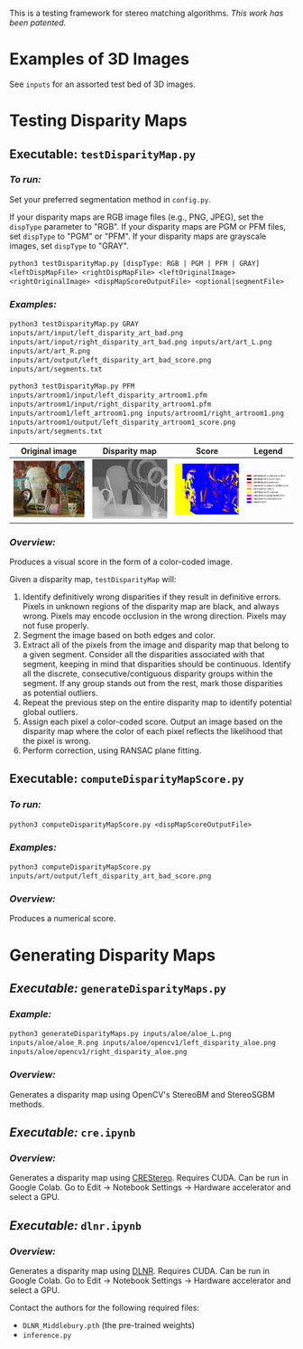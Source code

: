 This is a testing framework for stereo matching algorithms. *This work has been patented.*

# Examples of 3D Images
See `inputs` for an assorted test bed of 3D images. 

# Testing Disparity Maps

## Executable: `testDisparityMap.py`

### *To run:*

Set your preferred segmentation method in `config.py`. 

If your disparity maps are RGB image files (e.g., PNG, JPEG), set the `dispType` parameter to "RGB". If your disparity maps are PGM or PFM files, set `dispType` to "PGM" or "PFM". If your disparity maps are grayscale images, set `dispType` to "GRAY".
```
python3 testDisparityMap.py [dispType: RGB | PGM | PFM | GRAY] <leftDispMapFile> <rightDispMapFile> <leftOriginalImage> <rightOriginalImage> <dispMapScoreOutputFile> <optional|segmentFile>
```

### *Examples:*
```
python3 testDisparityMap.py GRAY inputs/art/input/left_disparity_art_bad.png inputs/art/input/right_disparity_art_bad.png inputs/art/art_L.png inputs/art/art_R.png inputs/art/output/left_disparity_art_bad_score.png inputs/art/segments.txt
```

```
python3 testDisparityMap.py PFM inputs/artroom1/input/left_disparity_artroom1.pfm inputs/artroom1/input/right_disparity_artroom1.pfm inputs/artroom1/left_artroom1.png inputs/artroom1/right_artroom1.png inputs/artroom1/output/left_disparity_artroom1_score.png inputs/art/segments.txt
```

Original image             |  Disparity map            |  Score                    | Legend
:-------------------------:|:-------------------------:|:-------------------------:|:-------------------------:
![image](inputs/art/art_L.png)  |  ![image](inputs/art/input/bad/left_disparity_art_bad.png)  |  ![image](disparityMapAssessment/results/final_score.png) | ![image](disparityMapAssessment/legend.png)


### *Overview:*
Produces a visual score in the form of a color-coded image. 

Given a disparity map, `testDisparityMap` will:
1. Identify definitively wrong disparities if they result in definitive errors. Pixels in unknown regions of the disparity map are black, and always wrong. Pixels may encode occlusion in the wrong direction. Pixels may not fuse properly.
1. Segment the image based on both edges and color.
1. Extract all of the pixels from the image and disparity map that belong to a given segment. Consider all the disparities associated with that segment, keeping in mind that disparities should be continuous. Identify all the discrete, consecutive/contiguous disparity groups within the segment. If any group stands out from the rest, mark those disparities as potential outliers.
1. Repeat the previous step on the entire disparity map to identify potential global outliers.
1. Assign each pixel a color-coded score. Output an image based on the disparity map where the color of each pixel reflects the likelihood that the pixel is wrong.
1. Perform correction, using RANSAC plane fitting.



## Executable: `computeDisparityMapScore.py`

### *To run:*

```
python3 computeDisparityMapScore.py <dispMapScoreOutputFile>
```

### *Examples:*
```
python3 computeDisparityMapScore.py inputs/art/output/left_disparity_art_bad_score.png
```

### *Overview:*
Produces a numerical score.

# Generating Disparity Maps

## *Executable:* `generateDisparityMaps.py`

### *Example:*
```
python3 generateDisparityMaps.py inputs/aloe/aloe_L.png inputs/aloe/aloe_R.png inputs/aloe/opencv1/left_disparity_aloe.png inputs/aloe/opencv1/right_disparity_aloe.png
```

### *Overview:*

Generates a disparity map using OpenCV's StereoBM and StereoSGBM methods.

## *Executable:* `cre.ipynb`

### *Overview:*

Generates a disparity map using [CREStereo](https://openaccess.thecvf.com/content/CVPR2022/papers/Li_Practical_Stereo_Matching_via_Cascaded_Recurrent_Network_With_Adaptive_Correlation_CVPR_2022_paper.pdf). Requires CUDA. Can be run in Google Colab. Go to Edit -> Notebook Settings -> Hardware accelerator and select a GPU.

## *Executable:* `dlnr.ipynb`

### *Overview:*

Generates a disparity map using [DLNR](https://openaccess.thecvf.com/content/CVPR2023/papers/Zhao_High-Frequency_Stereo_Matching_Network_CVPR_2023_paper.pdf). Requires CUDA. Can be run in Google Colab. Go to Edit -> Notebook Settings -> Hardware accelerator and select a GPU. 

Contact the authors for the following required files:
* `DLNR_Middlebury.pth` (the pre-trained weights)
* `inference.py`